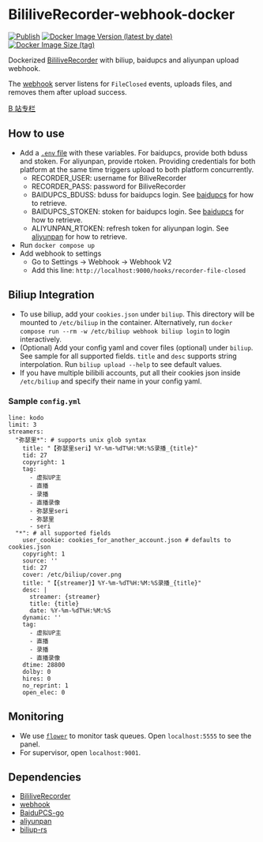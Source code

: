 # BililiveRecorder-webhook-docker

[![Publish](https://github.com/puzzlemoondev/BililiveRecorder-webhook-docker/actions/workflows/publish.yml/badge.svg)](https://github.com/puzzlemoondev/BililiveRecorder-webhook-docker/actions/workflows/publish.yml)
[![Docker Image Version (latest by date)](https://img.shields.io/docker/v/puzzlemoondev/bililive-recorder-webhook)](https://hub.docker.com/r/puzzlemoondev/bililive-recorder-webhook)
[![Docker Image Size (tag)](https://img.shields.io/docker/image-size/puzzlemoondev/bililive-recorder-webhook/latest)](https://hub.docker.com/r/puzzlemoondev/bililive-recorder-webhook)

Dockerized [BililiveRecorder](https://github.com/BililiveRecorder/BililiveRecorder) with biliup, baidupcs and aliyunpan upload webhook.

The [webhook](https://github.com/adnanh/webhook) server listens for `FileClosed` events, uploads files, and removes them after upload success.

[B 站专栏](https://www.bilibili.com/read/cv21367565)

## How to use

- Add a [`.env` file](https://docs.docker.com/compose/environment-variables/#the-env-file) with these variables. For baidupcs, provide both bduss and stoken. For aliyunpan, provide rtoken. Providing credentials for both platform at the same time triggers upload to both platform concurrently.
  - RECORDER_USER: username for BiliveRecorder
  - RECORDER_PASS: password for BiliveRecorder
  - BAIDUPCS_BDUSS: bduss for baidupcs login. See [baidupcs](https://github.com/qjfoidnh/BaiduPCS-Go#%E7%99%BB%E5%BD%95%E7%99%BE%E5%BA%A6%E5%B8%90%E5%8F%B7) for how to retrieve.
  - BAIDUPCS_STOKEN: stoken for baidupcs login. See [baidupcs](https://github.com/qjfoidnh/BaiduPCS-Go#%E7%99%BB%E5%BD%95%E7%99%BE%E5%BA%A6%E5%B8%90%E5%8F%B7) for how to retrieve.
  - ALIYUNPAN_RTOKEN: refresh token for aliyunpan login. See [aliyunpan](https://github.com/tickstep/aliyunpan#%E5%A6%82%E4%BD%95%E8%8E%B7%E5%8F%96RefreshToken) for how to retrieve.
- Run `docker compose up`
- Add webhook to settings
  - Go to Settings -> Webhook -> Webhook V2
  - Add this line: `http://localhost:9000/hooks/recorder-file-closed`

## Biliup Integration

- To use biliup, add your `cookies.json` under `biliup`. This directory will be mounted to `/etc/biliup` in the container. Alternatively, run `docker compose run --rm -w /etc/biliup webhook biliup login` to login interactively.
- (Optional) Add your config yaml and cover files (optional) under `biliup`. See sample for all supported fields. `title` and `desc` supports string interpolation. Run `biliup upload --help` to see default values.
- If you have multiple bilibili accounts, put all their cookies json inside `/etc/biliup` and specify their name in your config yaml.

### Sample `config.yml`

```
line: kodo
limit: 3
streamers:
  "弥瑟里*": # supports unix glob syntax
    title: "【弥瑟里seri】%Y-%m-%dT%H:%M:%S录播_{title}"
    tid: 27
    copyright: 1
    tag:
      - 虚拟UP主
      - 直播
      - 录播
      - 直播录像
      - 弥瑟里seri
      - 弥瑟里
      - seri
  "*": # all supported fields
    user_cookie: cookies_for_another_account.json # defaults to cookies.json
    copyright: 1
    source: ''
    tid: 27
    cover: /etc/biliup/cover.png
    title: "【{streamer}】%Y-%m-%dT%H:%M:%S录播_{title}"
    desc: |
      streamer: {streamer}
      title: {title}
      date: %Y-%m-%dT%H:%M:%S
    dynamic: ''
    tag:
      - 虚拟UP主
      - 直播
      - 录播
      - 直播录像
    dtime: 28800
    dolby: 0
    hires: 0
    no_reprint: 1
    open_elec: 0
```

## Monitoring

- We use [`flower`](https://github.com/mher/flower) to monitor task queues. Open `localhost:5555` to see the panel.
- For supervisor, open `localhost:9001`.

## Dependencies

- [BililiveRecorder](https://github.com/BililiveRecorder/BililiveRecorder)
- [webhook](https://github.com/adnanh/webhook)
- [BaiduPCS-go](https://github.com/qjfoidnh/BaiduPCS-Go)
- [aliyunpan](https://github.com/tickstep/aliyunpan)
- [biliup-rs](https://github.com/ForgQi/biliup-rs)
